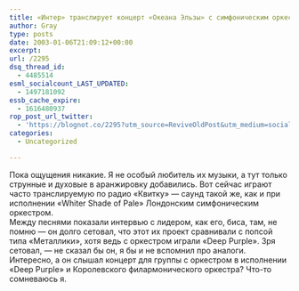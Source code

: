 ```yaml
---
title: «Интер» транслирует концерт «Океана Эльзы» с симфоническим оркестром
author: Gray
type: posts
date: 2003-01-06T21:09:12+00:00
excerpt:
url: /2295
dsq_thread_id:
  - 4485514
esml_socialcount_LAST_UPDATED:
  - 1497181092
essb_cache_expire:
  - 1616480937
rop_post_url_twitter:
  - 'https://blognot.co/2295?utm_source=ReviveOldPost&utm_medium=social&utm_campaign=ReviveOldPost'
categories:
  - Uncategorized

---
```








Пока ощущения никакие. Я не особый любитель их музыки, а тут только струнные и духовые в аранжировку добавились. Вот сейчас играют часто транслируемую по радио &#171;Квитку&#187; &#8212; саунд такой же, как и при исполнении &#171;Whiter Shade of Pale&#187; Лондонским симфоническим оркестром.  
Между песнями показали интервью с лидером, как его, биса, там, не помню &#8212; он долго сетовал, что этот их проект сравнивали с попсой типа &#171;Металлики&#187;, хотя ведь с оркестром играли &#171;Deep Purple&#187;. Зря сетовал, &#8212; не сказал бы он, я бы и не вспомнил про аналоги. Интересно, а он слышал концерт для группы с оркестром в исполнении &#171;Deep Purple&#187; и Королевского филармонического оркестра? Что-то сомневаюсь я.